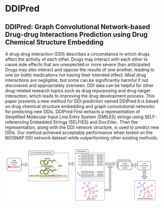 # DDIPred
## DDIPred: Graph Convolutional Network-based Drug-drug Interactions Prediction using Drug Chemical Structure Embedding


A drug-drug interaction (DDI) describes a circumstance in which drugs affect the activity of each other. Drugs may interact with each other to cause side effects that are unexpected or more severe than anticipated. Drugs may also interact and oppose the results of one another, leading to one (or both) medications not having their intended effect. Most drug interactions are negligible, but some can be significantly harmful if not discovered and appropriately overseen. DDI data can be helpful for other drug-related research topics such as drug repurposing and drug-target interaction, which leads to improving the drug development process. This paper presents a new method for DDI prediction named DDIPred.It is based on drug chemical structure embedding and graph convolutional networks for predicting new DDIs. DDIPred First extracts a representation of Simplified Molecular Input Line Entry System (SMILES) strings using SELF-referencIng Embedded Strings (SELFIES) and Doc2Vec. Then the representation, along with the DDI network structure, is used to predict new DDIs. Our method achieved acceptable performance when tested on the BIOSNAP DDI network dataset while outperforming other existing methods.

<img src="https://github.com/sshaghayeghs/DDIPred/blob/main/DDI-pipeline.jpg"  width="500px">
